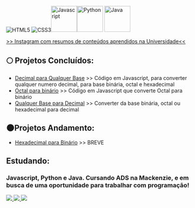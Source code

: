 <img src="https://img.icons8.com/dusk/64/000000/html-5.png" alt="HTML5"/> <img src="https://img.icons8.com/dusk/64/000000/css3.png" alt="CSS3"/><img src="https://img.icons8.com/color/48/000000/javascript--v2.png" alt="Javascript" width="70px"/><img src="https://img.icons8.com/color/48/000000/python--v2.png" alt="Python" width="70px"/> <img src="https://img.icons8.com/color/48/000000/java-coffee-cup-logo--v2.png" alt="Java" width="70px"/>


<a href="https://www.instagram.com/trazumcafe/"> >> Instagram com resumos de conteúdos aprendidos na Universidade<< </a>

## :full_moon: Projetos Concluídos:
* [Decimal para Qualquer Base](https://github.com/evelopes/Mackenzie/blob/main/decimalParaQualquerBase.js) >> Código em Javascript, para converter qualquer numero decimal, para base binária, octal e hexadecimal
* [Octal para binário](https://github.com/evelopes/Mackenzie/blob/main/octalParaBinario.js) >> Código em Javascript que converte Octal para binário
* [Qualquer Base para Decimal](https://github.com/evelopes/Mackenzie/blob/main/qualquerBaseParaDecimal.js) >> Converter da base binária, octal ou hexadecimal para decimal

## :new_moon:Projetos Andamento:
* [Hexadecimal para Binário]() >> BREVE


## Estudando: 
### Javascript, Python e Java. Cursando ADS na Mackenzie, e em busca de uma oportunidade para trabalhar com programação!
<!--
**evelopes/evelopes** is a ✨ _special_ ✨ repository because its `README.md` (this file) appears on your GitHub profile.

Here are some ideas to get you started:

- 🔭 I’m currently working on ...
- 🌱 I’m currently learning ...
- 👯 I’m looking to collaborate on ...
- 🤔 I’m looking for help with ...
- 💬 Ask me about ...
- 📫 How to reach me: ...
- 😄 Pronouns: ...
- ⚡ Fun fact: ...
-->

   <a href="https://www.linkedin.com/in/evelinlopes/">
    <img src="https://img.shields.io/badge/LinkedIn-230f2b?style=for-the-badge&logo=linkedin&logoColor=white" />
  </a>
   <a href="https://instagram.com/trazumcafe">
    <img src="https://img.shields.io/badge/Instagram-230f2b?style=for-the-badge&logo=instagram&logoColor=white" />
  </a>
 <img alingn="center" src="https://profile-counter.glitch.me/evelopes/count.svg" />
